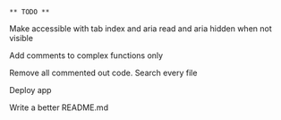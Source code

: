 `** TODO **`

<!-- The variable isReverse stays in it's direction when choosing a new sort pattern. Fix this to make it ascending when switching to new sort pattern. -->

<!-- Move API requests to their own file -->

Make accessible with tab index and aria read and aria hidden when not visible

<!-- Organize files by Component, style, and functions? All in larger component files? -->

Add comments to complex functions only

Remove all commented out code. Search every file

Deploy app

Write a better README.md

<!-- Make the delete button actually delete the item in the airtable app -->

<!-- Add different sort buttons -->

<!-- Sort by created time -->

<!-- Add an up or down arrow on the sort buttons -->

<!-- Add a down chevron instead of a colon after "Sort by" -->

<!-- Or make a dropdown list for sorting options -->

<!-- When you add a todo, make it auto sort -->

<!-- Have the sort type remembered in the local storage or have default sort be Created By date -->

<!-- Give a smaller scale when you click a button or sort type -->

<!-- Add Prop Types to the TodoContainer.jsx -->

